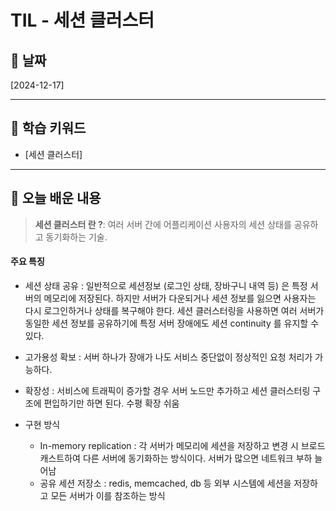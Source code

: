 # TIL - 세션 클러스터

## 📅 날짜
[2024-12-17]

---

## 📌 학습 키워드
- [세션 클러스터]

---

## 📖 오늘 배운 내용

> **세션 클러스터 란 ?**: 여러 서버 간에 어플리케이션 사용자의 세션 상태를 공유하고 동기화하는 기술.

#### 주요 특징 ####
- 세션 상태 공유 : 일반적으로 세션정보 (로그인 상태, 장바구니 내역 등) 은 특정 서버의 메모리에 저장된다. 하지만 서버가 다운되거나 세션 정보를 잃으면 사용자는 다시 로그인하거나 상태를 복구해야 한다. 세션 클러스터링을 사용하면 여러 서버가 동일한 세션 정보를 공유하기에 특정 서버 장애에도 세션 continuity 를 유지할 수 있다.


- 고가용성 확보 : 서버 하나가 장애가 나도 서비스 중단없이 정상적인 요청 처리가 가능하다.


- 확장성 : 서비스에 트래픽이 증가할 경우 서버 노드만 추가하고 세션 클러스터링 구조에 편입하기만 하면 된다. 수평 확장 쉬움


- 구현 방식 
  - In-memory replication : 각 서버가 메모리에 세션을 저장하고 변경 시 브로드캐스트하여 다른 서버에 동기화하는 방식이다. 서버가 많으면 네트워크 부하 늘어남
  - 공유 세션 저장소 : redis, memcached, db 등 외부 시스템에 세션을 저장하고 모든 서버가 이를 참조하는 방식  

